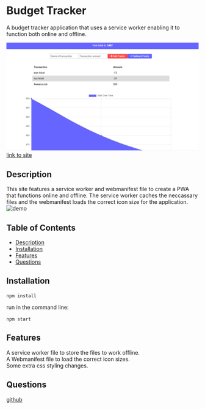 # Budget Tracker
 A budget tracker application that uses a service worker enabling it to function both online and offline.

![screen shot of desktop](/screenshots/main.jpg)
[link to site](https://guarded-sierra-71731.herokuapp.com/)

## Description
This site features a service worker and webmanifest file to create a PWA that functions online and offline. The service worker caches the neccassary files and the webmanifest loads the correct icon size for the application.
![demo](/screenshots/demo.gif)   


## Table of Contents
* [Description](#Description)
* [Installation](#Installation)
* [Features](#Features)
* [Questions](#Questions)
## Installation
```
npm install

```

run in the command line:
``` 
npm start
```
## Features
A service worker file to store the files to work offline.   
A Webmanifest file to load the correct icon sizes.  
Some extra css styling changes.  

## Questions
[github](https://github.com/nick75mowbray)
